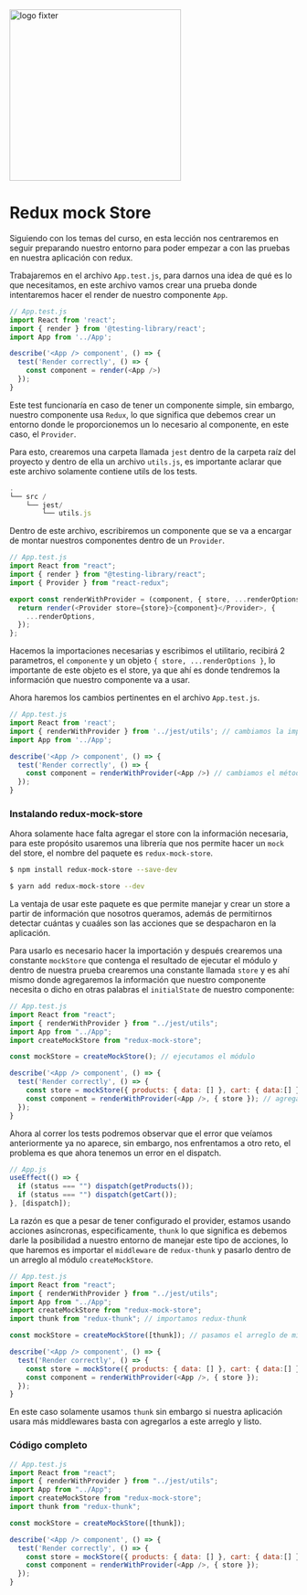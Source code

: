 <img alt="logo fixter" width="300" src="https://fixter.camp/static/media/geek_completo.7e1e87a7.png" />

# Redux mock Store

Siguiendo con los temas del curso, en esta lección nos centraremos en seguir preparando nuestro entorno para poder empezar a con las pruebas en nuestra aplicación con redux.

Trabajaremos en el archivo `App.test.js`, para darnos una idea de qué es lo que necesitamos, en este archivo vamos crear una prueba donde intentaremos hacer el render de nuestro componente `App`.

```js
// App.test.js
import React from 'react';
import { render } from '@testing-library/react';
import App from '../App';

describe('<App /> component', () => {
  test('Render correctly', () => {
    const component = render(<App />)
  });
}
```

Este test funcionaría en caso de tener un componente simple, sin embargo, nuestro componente usa `Redux`, lo que significa que debemos crear un entorno donde le proporcionemos un lo necesario al componente, en este caso, el `Provider`.

Para esto, crearemos una carpeta llamada `jest` dentro de la carpeta raíz del proyecto y dentro de ella un archivo `utils.js`, es importante aclarar que este archivo solamente contiene utils de los tests.

```js
.
└── src /
    └── jest/
        └── utils.js
```

Dentro de este archivo, escribiremos un componente que se va a encargar de montar nuestros componentes dentro de un `Provider`.

```js
// App.test.js
import React from "react";
import { render } from "@testing-library/react";
import { Provider } from "react-redux";

export const renderWithProvider = (component, { store, ...renderOptions }) => {
  return render(<Provider store={store}>{component}</Provider>, {
    ...renderOptions,
  });
};
```

Hacemos la importaciones necesarias y escribimos el utilitario, recibirá 2 parametros, el `componente` y un objeto `{ store, ...renderOptions }`, lo importante de este objeto es el store, ya que ahí es donde tendremos la información que nuestro componente va a usar.

Ahora haremos los cambios pertinentes en el archivo `App.test.js`.

```js
// App.test.js
import React from 'react';
import { renderWithProvider } from '../jest/utils'; // cambiamos la importación
import App from '../App';

describe('<App /> component', () => {
  test('Render correctly', () => {
    const component = renderWithProvider(<App />) // cambiamos el método
  });
}
```

### Instalando redux-mock-store

Ahora solamente hace falta agregar el store con la información necesaria, para este propósito usaremos una librería que nos permite hacer un `mock` del store, el nombre del paquete es `redux-mock-store`.

```bash
$ npm install redux-mock-store --save-dev

$ yarn add redux-mock-store --dev
```

La ventaja de usar este paquete es que permite manejar y crear un store a partir de información que nosotros queramos, además de permitirnos detectar cuántas y cuaáles son las acciones que se despacharon en la aplicación.

Para usarlo es necesario hacer la importación y después crearemos una constante `mockStore` que contenga el resultado de ejecutar el módulo y dentro de nuestra prueba crearemos una constante llamada `store` y es ahí mismo donde agregaremos la información que nuestro componente necesita o dicho en otras palabras el `initialState` de nuestro componente:

```js
// App.test.js
import React from "react";
import { renderWithProvider } from "../jest/utils";
import App from "../App";
import createMockStore from "redux-mock-store";

const mockStore = createMockStore(); // ejecutamos el módulo

describe('<App /> component', () => {
  test('Render correctly', () => {
    const store = mockStore({ products: { data: [] }, cart: { data:[] }}) // creamos el store y agregamos data
    const component = renderWithProvider(<App />, { store }); // agregamos el store
  });
}
```

Ahora al correr los tests podremos observar que el error que veíamos anteriormente ya no aparece, sin embargo, nos enfrentamos a otro reto, el problema es que ahora tenemos un error en el dispatch.

```js
// App.js
useEffect(() => {
  if (status === "") dispatch(getProducts());
  if (status === "") dispatch(getCart());
}, [dispatch]);
```

La razón es que a pesar de tener configurado el provider, estamos usando acciones asíncronas, especificamente, `thunk` lo que significa es debemos darle la posibilidad a nuestro entorno de manejar este tipo de acciones, lo que haremos es importar el `middleware` de `redux-thunk` y pasarlo dentro de un arreglo al módulo `createMockStore`.

```js
// App.test.js
import React from "react";
import { renderWithProvider } from "../jest/utils";
import App from "../App";
import createMockStore from "redux-mock-store";
import thunk from "redux-thunk"; // importamos redux-thunk

const mockStore = createMockStore([thunk]); // pasamos el arreglo de middlewares

describe('<App /> component', () => {
  test('Render correctly', () => {
    const store = mockStore({ products: { data: [] }, cart: { data:[] }})
    const component = renderWithProvider(<App />, { store });
  });
}
```

En este caso solamente usamos `thunk` sin embargo si nuestra aplicación usara más middlewares basta con agregarlos a este arreglo y listo.

### Código completo

```js
// App.test.js
import React from "react";
import { renderWithProvider } from "../jest/utils";
import App from "../App";
import createMockStore from "redux-mock-store";
import thunk from "redux-thunk";

const mockStore = createMockStore([thunk]);

describe('<App /> component', () => {
  test('Render correctly', () => {
    const store = mockStore({ products: { data: [] }, cart: { data:[] }})
    const component = renderWithProvider(<App />, { store });
  });
}
```
